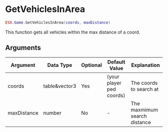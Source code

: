 # GetVehiclesInArea

```lua
ESX.Game.GetVehiclesInArea(coords, maxDistance)
```

This function gets all vehicles within the max distance of a coord.

## Arguments

| Argument    | Data Type     | Optional | Default Value            | Explanation                  |
| ----------- | ------------- | -------- | ------------------------ | ---------------------------- |
| coords      | table&vector3 | Yes      | (your player ped coords) | The coords to search at      |
| maxDistance | number        | No       | -                        | The maxmimum search distance |
